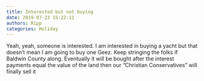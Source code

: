 ```yaml
---
title: Interested but not buying
date: 2019-07-23 15:22:11
authors: Ripp
categories: Holiday
---
```


 Yeah, yeah, someone is interested.   I am interested in buying a yacht but that doesn’t mean I am going to buy one 
Geez.  Keep stringing the folks if Baldwin County along.    Eventually it will be bought after the interest payments equal the value of the land then our “Christian Conservatives” will finally sell it